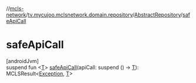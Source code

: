 //[mcls-network](../../../index.md)/[tv.mycujoo.mclsnetwork.domain.repository](../index.md)/[AbstractRepository](index.md)/[safeApiCall](safe-api-call.md)

# safeApiCall

[androidJvm]\
suspend fun &lt;[T](safe-api-call.md)&gt; [safeApiCall](safe-api-call.md)(apiCall: suspend () -&gt; [T](safe-api-call.md)): MCLSResult&lt;[Exception](https://kotlinlang.org/api/latest/jvm/stdlib/kotlin/-exception/index.html), [T](safe-api-call.md)&gt;
